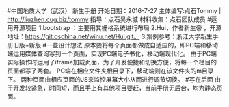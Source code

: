 #中国地质大学（武汉） 新生手册 
	开始日期：2016-7-27
	主体编写:点石Tommy | http://liuzhen.cug.biz/tommy
	指导：点石吴永城
	材料收集：点石团队成员
#运用开源项目
	1.bootstrap ：主要用其栅格系统进行布局
	2.Hui，作者新生帝 ，开源地址：https://git.oschina.net/winu.net/Hui.git。
	3.案例参考：浙江大学新生手册旧版+新版
#一些设计想法
	原本要将每个页面都做成自适应的，即PC端和移动端运用媒体查询写到一个页面，实现PC端电子书化，移动端现代化。
	由于PC端实际操作时运用了iframe加载页面，为了开发便捷和切换方便，将每一个栏目的页面都写了两套。
	PC端在相应文件夹根目录下，移动端则在该文件夹的m目录下。
	两种页面由相应页面的JS来监控屏幕大小从而进行调节切换。
#写在后面
	由于开发较紧急，时间短，而且手上有其他项目要赶，当前手册无后台，均为静态页面。 









